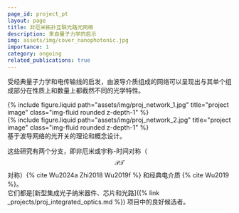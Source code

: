 ```yaml
---
page_id: project_pt
layout: page
title: 非厄米拓扑互联光路光网络
description: 来自量子力学的启示
img: assets/img/cover_nanophotonic.jpg
importance: 1
category: ongoing
related_publications: true
---
```


受经典量子力学和电传输线的启发，由波导介质组成的网络可以呈现出与其单个组成部分在性质上和数量上都截然不同的光学特性。

<div class="row justify-content-sm-center">
    <div class="col-sm-6 mt-3 mt-md-0">
        {% include figure.liquid path="assets/img/proj_network_1.jpg" title="project image" class="img-fluid rounded z-depth-1" %}
    </div>
    <div class="col-sm-6 mt-3 mt-md-0">
        {% include figure.liquid path="assets/img/proj_network_2.jpg" title="project image" class="img-fluid rounded z-depth-1" %}
    </div>
</div>
<div class="caption">
    基于波导网络的光开关的理论和概念设计。
</div>

这些研究有两个分支，即非厄米或宇称-时间对称（$$\mathcal{PT}$$对称）{% cite Wu2024a Zhi2018 Wu2019f %} 和经典电介质 {% cite Wu2019 %}。  
它们都是[新型集成光子纳米器件、芯片和光路]({% link _projects/proj_integrated_optics.md %}) 项目中的良好候选者。